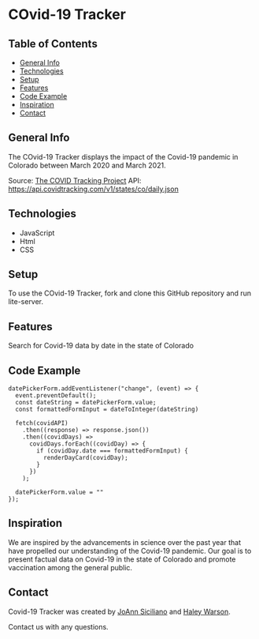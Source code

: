 # COvid-19 Tracker

## Table of Contents
- [General Info](#general-info)
- [Technologies](#technologies)
- [Setup](#setup)
- [Features](#features)
- [Code Example](#code-example)
- [Inspiration](#inspiration)
- [Contact](#contact)

## General Info
The COvid-19 Tracker displays the impact of the Covid-19 pandemic in Colorado between March 2020 and March 2021.

Source: [The COVID Tracking Project](https://covidtracking.com/)
API: https://api.covidtracking.com/v1/states/co/daily.json

## Technologies
- JavaScript
- Html
- CSS

## Setup
To use the COvid-19 Tracker, fork and clone this GitHub repository and run lite-server.

## Features
Search for Covid-19 data by date in the state of Colorado

## Code Example
```
datePickerForm.addEventListener("change", (event) => {
  event.preventDefault();
  const dateString = datePickerForm.value; 
  const formattedFormInput = dateToInteger(dateString)

  fetch(covidAPI)
    .then((response) => response.json())
    .then((covidDays) =>
      covidDays.forEach((covidDay) => {
        if (covidDay.date === formattedFormInput) {
          renderDayCard(covidDay);
        }
      })
    );
  
  datePickerForm.value = ""
});
```

## Inspiration
We are inspired by the advancements in science over the past year that have propelled our understanding of the Covid-19 pandemic. Our goal is to present factual data on Covid-19 in the state of Colorado and promote vaccination among the general public.

## Contact
Covid-19 Tracker was created by [JoAnn Siciliano](https://www.linkedin.com/in/joannsiciliano/) and [Haley Warson](https://www.linkedin.com/in/haleywarson/).

Contact us with any questions.



